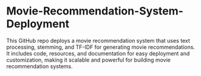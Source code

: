 # Movie-Recommendation-System-Deployment
This GitHub repo deploys a movie recommendation system that uses text processing, stemming, and TF-IDF for generating movie recommendations. It includes code, resources, and documentation for easy deployment and customization, making it scalable and powerful for building movie recommendation systems.
